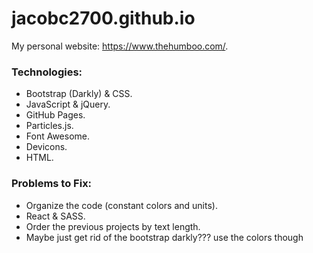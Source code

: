 # jacobc2700.github.io

My personal website: https://www.thehumboo.com/.

### Technologies:

- Bootstrap (Darkly) & CSS.
- JavaScript & jQuery.
- GitHub Pages.
- Particles.js.
- Font Awesome.
- Devicons.
- HTML.

### Problems to Fix:

- Organize the code (constant colors and units).
- React & SASS.
- Order the previous projects by text length.
- Maybe just get rid of the bootstrap darkly??? use the colors though
